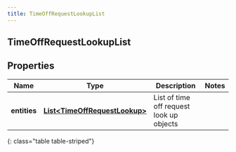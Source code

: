 ```yaml
---
title: TimeOffRequestLookupList
---
```

## TimeOffRequestLookupList


## Properties

| Name | Type | Description | Notes |
| ------------ | ------------- | ------------- | ------------- |
| **entities** | [**List&lt;TimeOffRequestLookup&gt;**](TimeOffRequestLookup.html) | List of time off request look up objects |  |
{: class="table table-striped"}



